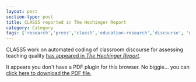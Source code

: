 ```yaml
---
layout: post
section-type: post
title: CLASS5 reported in The Hechinger Report
category: Category
tags: ['research','press','class5','education-research','discourse', 'nlp']
---
```

CLASS5 work on automated coding of classroom discourse for assessing teaching quality [has appeared in *The Hechinger Report*](https://hechingerreport.org/how-artificial-intelligence-could-help-teachers-do-a-better-job/).

<object data="https://umdrive.memphis.edu/aolney/public/press/Hechinger-073118.pdf" type="application/pdf" width="100%" height="600px">
 
  <p>It appears you don't have a PDF plugin for this browser.
  No biggie... you can <a href="https://umdrive.memphis.edu/aolney/public/press/Hechinger-073118.pdf">click here to
  download the PDF file.</a></p>
  
</object>
